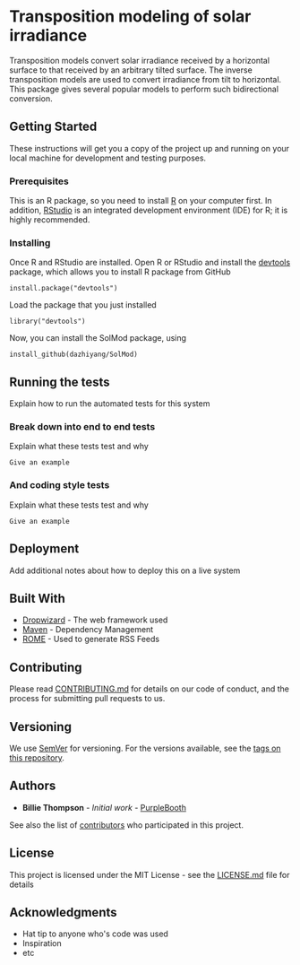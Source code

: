 # Transposition modeling of solar irradiance

Transposition models convert solar irradiance received by a horizontal surface to that received by an arbitrary tilted surface. The inverse transposition models are used to convert irradiance from tilt to horizontal. This package gives several popular models to perform such bidirectional conversion. 

## Getting Started

These instructions will get you a copy of the project up and running on your local machine for development and testing purposes. 

### Prerequisites

This is an R package, so you need to install [R](https://www.r-project.org/) on your computer first. In addition, [RStudio](https://www.rstudio.com/) is an integrated development environment (IDE) for R; it is highly recommended.

### Installing

Once R and RStudio are installed. Open R or RStudio and install the [devtools](https://cran.r-project.org/web/packages/devtools/index.html) package, which allows you to install R package from GitHub

```
install.package("devtools")
```

Load the package that you just installed

```
library("devtools")
```

Now, you can install the SolMod package, using

```
install_github(dazhiyang/SolMod)
```

## Running the tests

Explain how to run the automated tests for this system

### Break down into end to end tests

Explain what these tests test and why

```
Give an example
```

### And coding style tests

Explain what these tests test and why

```
Give an example
```

## Deployment

Add additional notes about how to deploy this on a live system

## Built With

* [Dropwizard](http://www.dropwizard.io/1.0.2/docs/) - The web framework used
* [Maven](https://maven.apache.org/) - Dependency Management
* [ROME](https://rometools.github.io/rome/) - Used to generate RSS Feeds

## Contributing

Please read [CONTRIBUTING.md](https://gist.github.com/PurpleBooth/b24679402957c63ec426) for details on our code of conduct, and the process for submitting pull requests to us.

## Versioning

We use [SemVer](http://semver.org/) for versioning. For the versions available, see the [tags on this repository](https://github.com/your/project/tags). 

## Authors

* **Billie Thompson** - *Initial work* - [PurpleBooth](https://github.com/PurpleBooth)

See also the list of [contributors](https://github.com/your/project/contributors) who participated in this project.

## License

This project is licensed under the MIT License - see the [LICENSE.md](LICENSE.md) file for details

## Acknowledgments

* Hat tip to anyone who's code was used
* Inspiration
* etc
